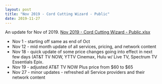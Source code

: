 ```yaml
---
layout: post
title: "Nov 2019 - Cord Cutting Wizard - Public"
date: 2019-11-27
---
```

<p>An update for Nov of 2019. <a href="/Nov 2019 - Cord Cutting Wizard - Public.xlsx">Nov 2019 - Cord Cutting Wizard - Public.xlsx</a>
  <p>
    <ul>
      <li>Nov 1 - starting off same as end of Oct
      <li>Nov 12 - mid month update of all services, pricing, and network content
      <li>Nov 18 - quick update of some price changes going into effect in next few days (AT&T TV NOW, YTTV Cinemax, Hulu w/ Live TV, Spectrum TV Essentials Epix.
      <li>Nov 19 - adjusted AT&T TV NOW Plus price from $60 to $65
      <li>Nov 27 - minor updates - refreshed all Service providers and their network content
